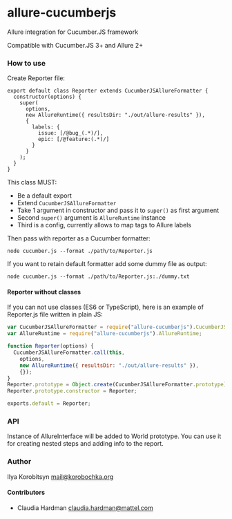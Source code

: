# allure-cucumberjs

Allure integration for Cucumber.JS framework

Compatible with Cucumber.JS 3+ and Allure 2+

### How to use
Create Reporter file:
```ecmascript 6
export default class Reporter extends CucumberJSAllureFormatter {
  constructor(options) {
    super(
      options,
      new AllureRuntime({ resultsDir: "./out/allure-results" }),
      {
        labels: {
          issue: [/@bug_(.*)/],
          epic: [/@feature:(.*)/]
        }
      }
    );
  }
}
```
This class MUST:
* Be a default export
* Extend `CucumberJSAllureFormatter`
* Take 1 argument in constructor and pass it to `super()` as first argument
* Second `super()` argument is `AllureRuntime` instance
* Third is a config, currently allows to map tags to Allure labels

Then pass with reporter as a Cucumber formatter:
```
node cucumber.js --format ./path/to/Reporter.js
```
If you want to retain default formatter add some dummy file as output:
```
node cucumber.js --format ./path/to/Reporter.js:./dummy.txt
```

#### Reporter without classes
If you can not use classes (ES6 or TypeScript), here is an example of Reporter.js file written in plain JS:
```javascript
var CucumberJSAllureFormatter = require("allure-cucumberjs").CucumberJSAllureFormatter;
var AllureRuntime = require("allure-cucumberjs").AllureRuntime;

function Reporter(options) {
  CucumberJSAllureFormatter.call(this,
    options,
    new AllureRuntime({ resultsDir: "./out/allure-results" }),
    {});
}
Reporter.prototype = Object.create(CucumberJSAllureFormatter.prototype);
Reporter.prototype.constructor = Reporter;

exports.default = Reporter;
```

### API
Instance of AllureInterface will be added to World prototype.
You can use it for creating nested steps and adding info to the report. 

### Author

Ilya Korobitsyn <mail@korobochka.org>

#### Contributors

* Claudia Hardman <claudia.hardman@mattel.com>
